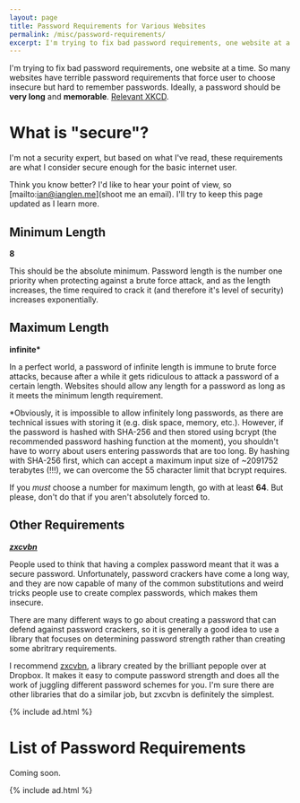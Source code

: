 ```yaml
---
layout: page
title: Password Requirements for Various Websites
permalink: /misc/password-requirements/
excerpt: I'm trying to fix bad password requirements, one website at a time.
---
```


I'm trying to fix bad password requirements, one website at a time. So many websites have terrible password requirements that force user to choose insecure but hard to remember passwords. Ideally, a password should be __very long__ and __memorable__. [Relevant XKCD](https://xkcd.com/936/).

# What is "secure"?

I'm not a security expert, but based on what I've read, these requirements are what I consider secure enough for the basic internet user.

Think you know better? I'd like to hear your point of view, so [mailto:ian@ianglen.me](shoot me an email). I'll try to keep this page updated as I learn more.

## Minimum Length

__8__

This should be the absolute minimum. Password length is the number one priority when protecting against a brute force attack, and as the length increases, the time required to crack it (and therefore it's level of security) increases exponentially.

## Maximum Length

__infinite*__

In a perfect world, a password of infinite length is immune to brute force attacks, because after a while it gets ridiculous to attack a password of a certain length. Websites should allow any length for a password as long as it meets the minimum length requirement.

*Obviously, it is impossible to allow infinitely long passwords, as there are technical issues with storing it (e.g. disk space, memory, etc.). However, if the password is hashed with SHA-256 and then stored using bcrypt (the recommended password hashing function at the moment), you shouldn't have to worry about users entering passwords that are too long. By hashing with SHA-256 first, which can accept a maximum input size of ~2091752 terabytes (!!!), we can overcome the 55 character limit that bcrypt requires.

If you *must* choose a number for maximum length, go with at least __64__. But please, don't do that if you aren't absolutely forced to.

## Other Requirements

___[zxcvbn](https://github.com/dropbox/zxcvbn)___

People used to think that having a complex password meant that it was a secure password. Unfortunately, password crackers have come a long way, and they are now capable of many of the common substitutions and weird tricks people use to create complex passwords, which makes them insecure.

There are many different ways to go about creating a password that can defend against password crackers, so it is generally a good idea to use a library that focuses on determining password strength rather than creating some abritrary requirements.

I recommend [zxcvbn](https://github.com/dropbox/zxcvbn), a library created by the brilliant pepople over at Dropbox. It makes it easy to compute password strength and does all the work of juggling different password schemes for you. I'm sure there are other libraries that do a similar job, but zxcvbn is definitely the simplest.

{% include ad.html %}


# List of Password Requirements

Coming soon.

{% include ad.html %}
